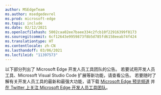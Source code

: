 ```yaml
---
author: MSEdgeTeam
ms.author: msedgedevrel
ms.prod: microsoft-edge
ms.topic: include
ms.date: 02/12/2021
ms.openlocfilehash: 5002caa02ee7baee334c2fcb10f22916399f8173
ms.sourcegitcommit: 6cf12643e9959873f8b5d785fd6158eeab74f424
ms.translationtype: HT
ms.contentlocale: zh-CN
ms.lasthandoff: 03/06/2021
ms.locfileid: "11397573"
---
```

以下部分列出了 Microsoft Edge 开发人员工具团队的公告。  若要试用开发人员工具、Microsoft Visual Studio Code 扩展等新功能，请查看公告。  若要随时了解有关开发人员工具的最新和最强大功能，请下载 [Microsoft Edge 预览频道][MicrosoftEdgePreviewChannels] 并 [在 Twitter 上关注 Microsoft Edge 开发人员工具团队][EdgeDevToolsTwitterAccount]。

<!-- links -->  

[MicrosoftEdgePreviewChannels]: https://www.microsoftedgeinsider.com/download "Microsoft Edge 预览频道"  

[EdgeDevToolsTwitterAccount]: https://twitter.com/EdgeDevTools "@EdgeDevTools Twitter 帐户"  
